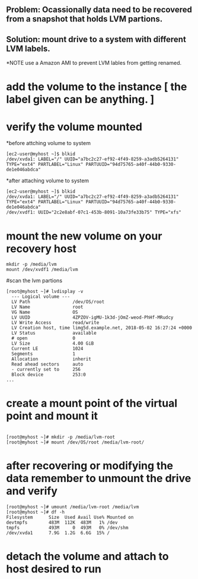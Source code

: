 

## Problem: Ocassionally data need to be recovered from a snapshot that holds LVM partions. 

## Solution: mount drive to a system with different LVM labels. 
*NOTE use a Amazon AMI to prevent LVM lables from getting renamed.

# add the volume to the instance [ the label given can be anything. ] 

# verify the volume mounted

*before attching volume to system
```
[ec2-user@myhost ~]$ blkid
/dev/xvda1: LABEL="/" UUID="a7bc2c27-ef92-4f49-8259-a3adb5264131" TYPE="ext4" PARTLABEL="Linux" PARTUUID="94d75765-a40f-44b0-9330-de1e046abdca"
```

*after attaching volume to system
```
[ec2-user@myhost ~]$ blkid
/dev/xvda1: LABEL="/" UUID="a7bc2c27-ef92-4f49-8259-a3adb5264131" TYPE="ext4" PARTLABEL="Linux" PARTUUID="94d75765-a40f-44b0-9330-de1e046abdca"
/dev/xvdf1: UUID="2c2e8abf-07c1-453b-8091-10a73fe33b75" TYPE="xfs"
```

# mount the new volume on your recovery host

```
mkdir -p /media/lvm
mount /dev/xvdf1 /media/lvm
```

#scan the lvm partions

```
[root@myhost ~]# lvdisplay -v
  --- Logical volume ---
  LV Path                /dev/OS/root
  LV Name                root
  VG Name                OS
  LV UUID                4ZPZOV-igMU-1k3d-jOmZ-weod-PhHf-MRudcy
  LV Write Access        read/write
  LV Creation host, time limg5d.example.net, 2018-05-02 16:27:24 +0000
  LV Status              available
  # open                 0
  LV Size                4.00 GiB
  Current LE             1024
  Segments               1
  Allocation             inherit
  Read ahead sectors     auto
  - currently set to     256
  Block device           253:0
...
```


# create a mount point of the virtual point and mount it

```

[root@myhost ~]# mkdir -p /media/lvm-root
[root@myhost ~]# mount /dev/OS/root /media/lvm-root/
```

# after recovering or modifying the data remember to unmount the drive and verify

```
[root@myhost ~]# umount /media/lvm-root /media/lvm
[root@myhost ~]# df -h
Filesystem      Size  Used Avail Use% Mounted on
devtmpfs        483M  112K  483M   1% /dev
tmpfs           493M     0  493M   0% /dev/shm
/dev/xvda1      7.9G  1.2G  6.6G  15% /
```

# detach the volume and attach to host desired to run 




